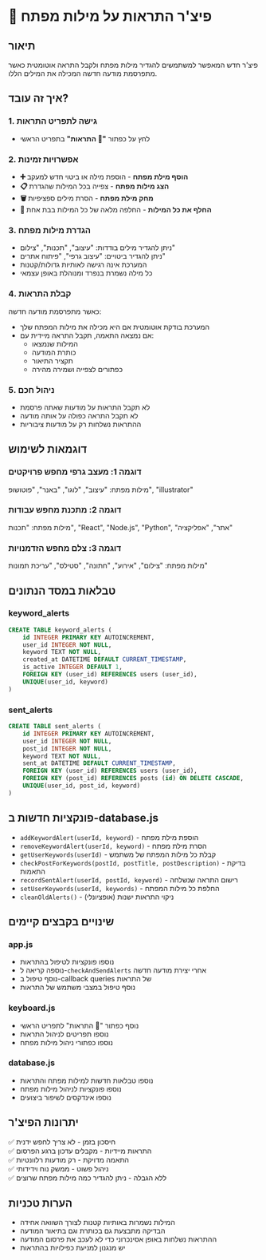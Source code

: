 # 🔔 פיצ'ר התראות על מילות מפתח

## תיאור
פיצ'ר חדש המאפשר למשתמשים להגדיר מילות מפתח ולקבל התראה אוטומטית כאשר מתפרסמת מודעה חדשה המכילה את המילים הללו.

## איך זה עובד?

### 1. גישה לתפריט התראות
- לחץ על כפתור **"🔔 התראות"** בתפריט הראשי

### 2. אפשרויות זמינות
- **➕ הוסף מילת מפתח** - הוספת מילה או ביטוי חדש למעקב
- **📋 הצג מילות מפתח** - צפייה בכל המילות שהגדרת
- **🗑️ מחק מילת מפתח** - הסרת מילים ספציפיות
- **🔄 החלף את כל המילות** - החלפה מלאה של כל המילות בבת אחת

### 3. הגדרת מילות מפתח
- ניתן להגדיר מילים בודדות: "עיצוב", "תכנות", "צילום"
- ניתן להגדיר ביטויים: "עיצוב גרפי", "פיתוח אתרים"
- המערכת אינה רגישה לאותיות גדולות/קטנות
- כל מילה נשמרת בנפרד ומנוהלת באופן עצמאי

### 4. קבלת התראות
כאשר מתפרסמת מודעה חדשה:
- המערכת בודקת אוטומטית אם היא מכילה את מילות המפתח שלך
- אם נמצאה התאמה, תקבל התראה מיידית עם:
  - המילות שנמצאו
  - כותרת המודעה
  - תקציר התיאור
  - כפתורים לצפייה ושמירה מהירה

### 5. ניהול חכם
- לא תקבל התראות על מודעות שאתה פרסמת
- לא תקבל התראה כפולה על אותה מודעה
- ההתראות נשלחות רק על מודעות ציבוריות

## דוגמאות לשימוש

### דוגמה 1: מעצב גרפי מחפש פרויקטים
מילות מפתח: "עיצוב", "לוגו", "באנר", "פוטושופ", "illustrator"

### דוגמה 2: מתכנת מחפש עבודות
מילות מפתח: "תכנות", "React", "Node.js", "Python", "אתר", "אפליקציה"

### דוגמה 3: צלם מחפש הזדמנויות
מילות מפתח: "צילום", "אירוע", "חתונה", "סטילס", "עריכת תמונות"

## טבלאות במסד הנתונים

### keyword_alerts
```sql
CREATE TABLE keyword_alerts (
    id INTEGER PRIMARY KEY AUTOINCREMENT,
    user_id INTEGER NOT NULL,
    keyword TEXT NOT NULL,
    created_at DATETIME DEFAULT CURRENT_TIMESTAMP,
    is_active INTEGER DEFAULT 1,
    FOREIGN KEY (user_id) REFERENCES users (user_id),
    UNIQUE(user_id, keyword)
)
```

### sent_alerts
```sql
CREATE TABLE sent_alerts (
    id INTEGER PRIMARY KEY AUTOINCREMENT,
    user_id INTEGER NOT NULL,
    post_id INTEGER NOT NULL,
    keyword TEXT NOT NULL,
    sent_at DATETIME DEFAULT CURRENT_TIMESTAMP,
    FOREIGN KEY (user_id) REFERENCES users (user_id),
    FOREIGN KEY (post_id) REFERENCES posts (id) ON DELETE CASCADE,
    UNIQUE(user_id, post_id, keyword)
)
```

## פונקציות חדשות ב-database.js
- `addKeywordAlert(userId, keyword)` - הוספת מילת מפתח
- `removeKeywordAlert(userId, keyword)` - הסרת מילת מפתח
- `getUserKeywords(userId)` - קבלת כל מילות המפתח של משתמש
- `checkPostForKeywords(postId, postTitle, postDescription)` - בדיקת התאמות
- `recordSentAlert(userId, postId, keyword)` - רישום התראה שנשלחה
- `setUserKeywords(userId, keywords)` - החלפת כל מילות המפתח
- `cleanOldAlerts()` - ניקוי התראות ישנות (אופציונלי)

## שינויים בקבצים קיימים

### app.js
- נוספו פונקציות לטיפול בהתראות
- נוספה קריאה ל-`checkAndSendAlerts` אחרי יצירת מודעה חדשה
- נוסף טיפול ב-callback queries של התראות
- נוסף טיפול במצבי משתמש של התראות

### keyboard.js
- נוסף כפתור "🔔 התראות" לתפריט הראשי
- נוספו תפריטים לניהול התראות
- נוספו כפתורי ניהול מילות מפתח

### database.js
- נוספו טבלאות חדשות למילות מפתח והתראות
- נוספו פונקציות לניהול מילות מפתח
- נוספו אינדקסים לשיפור ביצועים

## יתרונות הפיצ'ר
✅ חיסכון בזמן - לא צריך לחפש ידנית  
✅ התראות מיידיות - מקבלים עדכון ברגע הפרסום  
✅ התאמה מדויקת - רק מודעות רלוונטיות  
✅ ניהול פשוט - ממשק נוח וידידותי  
✅ ללא הגבלה - ניתן להגדיר כמה מילות מפתח שרוצים  

## הערות טכניות
- המילות נשמרות באותיות קטנות לצורך השוואה אחידה
- הבדיקה מתבצעת גם בכותרת וגם בתיאור המודעה
- ההתראות נשלחות באופן אסינכרוני כדי לא לעכב את פרסום המודעה
- יש מנגנון למניעת כפילויות בהתראות